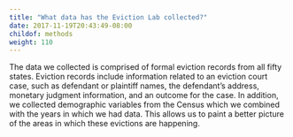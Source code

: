 ```yaml
---
title: "What data has the Eviction Lab collected?"
date: 2017-11-19T20:43:49-08:00
childof: methods
weight: 110
---
```

The data we collected is comprised of formal eviction records from all fifty states. Eviction records include information related to an eviction court case, such as defendant or plaintiff names, the defendant’s address, monetary judgment information, and an outcome for the case. In addition, we collected demographic variables from the Census which we combined with the years in which we had data. This allows us to paint a better picture of the areas in which these evictions are happening.